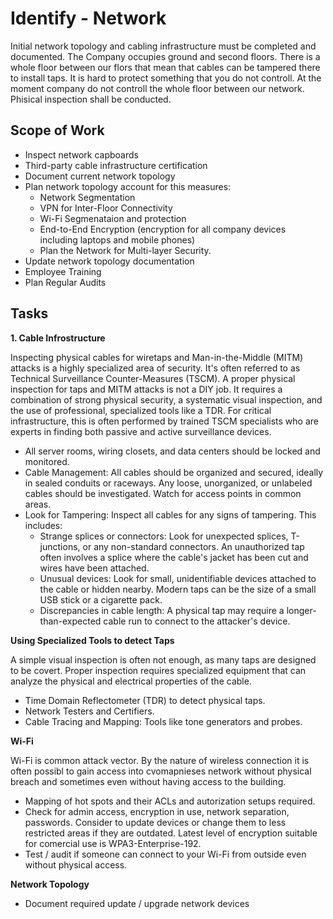 # Identify - Network

Initial network topology and cabling infrastructure must be completed and documented. The Company occupies ground and second floors. There is a whole floor between our flors that mean that cables can be tampered there to install taps. It is hard to protect something that you do not controll. At the moment company do not controll the whole floor between our network. Phisical inspection shall be conducted.

## Scope of Work

- Inspect network capboards
- Third-party cable infrastructure certification
- Document current  network topology
- Plan network topology account for this measures:
    - Network Segmentation
    - VPN for Inter-Floor Connectivity
    - Wi-Fi Segmenataion and protection
    - End-to-End Encryption (encryption for all company devices including laptops and mobile phones)
    - Plan the Network for Multi-layer Security.
- Update  network topology documentation
- Employee Training
- Plan Regular Audits

## Tasks

**1. Cable Infrostructure**

Inspecting physical cables for wiretaps and Man-in-the-Middle (MITM) attacks is a highly specialized area of security. It's often referred to as Technical Surveillance Counter-Measures (TSCM).
A proper physical inspection for taps and MITM attacks is not a DIY job. It requires a combination of strong physical security, a systematic visual inspection, and the use of professional, specialized tools like a TDR. For critical infrastructure, this is often performed by trained TSCM specialists who are experts in finding both passive and active surveillance devices.

- All server rooms, wiring closets, and data centers should be locked and monitored.
- Cable Management: All cables should be organized and secured, ideally in sealed conduits or raceways. Any loose, unorganized, or unlabeled cables should be investigated. Watch for access points in common areas.
- Look for Tampering: Inspect all cables for any signs of tampering. This includes:
    - Strange splices or connectors: Look for unexpected splices, T-junctions, or any non-standard connectors. An unauthorized tap often involves a splice where the cable's jacket has been cut and wires have been attached.
    - Unusual devices: Look for small, unidentifiable devices attached to the cable or hidden nearby. Modern taps can be the size of a small USB stick or a cigarette pack.
    - Discrepancies in cable length: A physical tap may require a longer-than-expected cable run to connect to the attacker's device.

**Using Specialized Tools to detect Taps**

A simple visual inspection is often not enough, as many taps are designed to be covert. Proper inspection requires specialized equipment that can analyze the physical and electrical properties of the cable.

- Time Domain Reflectometer (TDR) to  detect physical taps.
- Network Testers and Certifiers.
- Cable Tracing and Mapping: Tools like tone generators and probes.

**Wi-Fi**

Wi-Fi is common attack vector. By the nature of wireless connection it is often possibl to gain access into cvomapnieses network without physical breach and sometimes even without having access to the building.

- Mapping of hot spots and their ACLs and autorization setups required.
- Check for admin access, encryption in use, network separation, passwords. Consider to update devices or change them to less restricted areas if they are outdated. Latest level of encryption suitable for comercial use is WPA3-Enterprise-192.
- Test / audit if someone can connect to your Wi-Fi from outside even without physical access.

**Network Topology**

- Document  required update / upgrade network devices
